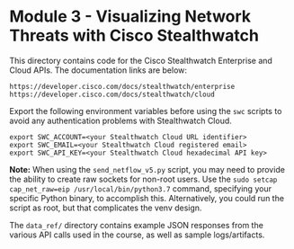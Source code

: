 # Module 3 - Visualizing Network Threats with Cisco Stealthwatch
This directory contains code for the Cisco Stealthwatch Enterprise and
Cloud APIs. The documentation links are below:

```
https://developer.cisco.com/docs/stealthwatch/enterprise
https://developer.cisco.com/docs/stealthwatch/cloud
```

Export the following environment variables before using the `swc` scripts
to avoid any authentication problems with Stealthwatch Cloud.
```
export SWC_ACCOUNT=<your Stealthwatch Cloud URL identifier>
export SWC_EMAIL=<your Stealthwatch Cloud registered email>
export SWC_API_KEY=<your Stealthwatch Cloud hexadecimal API key>
```

__Note:__ When using the `send_netflow_v5.py` script, you may need to
provide the ability to create raw sockets for non-root users. Use
the `sudo setcap cap_net_raw=eip /usr/local/bin/python3.7` command,
specifying your specific Python binary, to accomplish this. Alternatively,
you could run the script as root, but that complicates the venv design.

The `data_ref/` directory contains example JSON responses from the
various API calls used in the course, as well as sample logs/artifacts.
